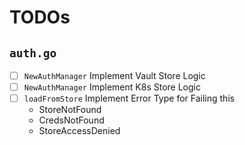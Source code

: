 # TODOs

## `auth.go`

- [ ] `NewAuthManager` Implement Vault Store Logic
- [ ] `NewAuthManager` Implement K8s Store Logic
- [ ] `loadFromStore` Implement Error Type for Failing this
    - StoreNotFound
    - CredsNotFound
    - StoreAccessDenied
